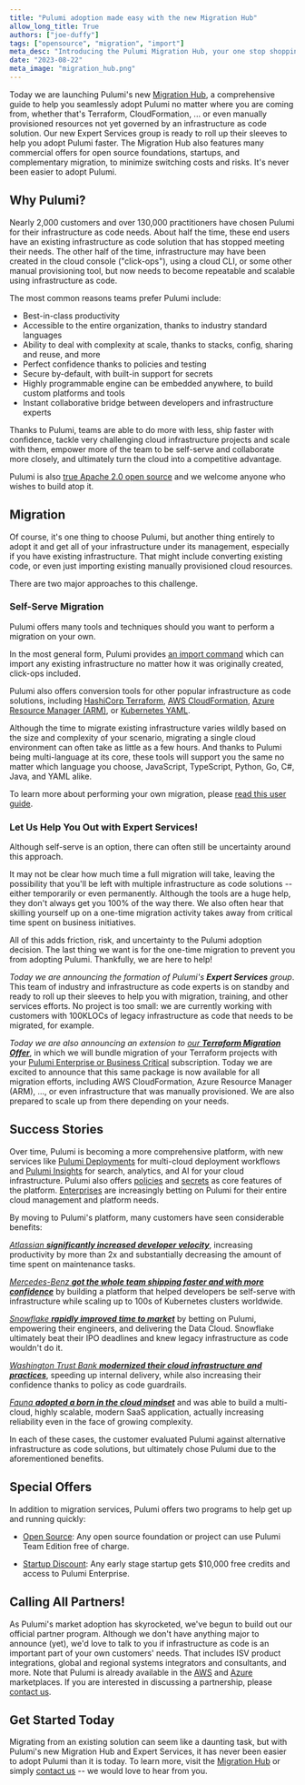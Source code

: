```yaml
---
title: "Pulumi adoption made easy with the new Migration Hub"
allow_long_title: True
authors: ["joe-duffy"]
tags: ["opensource", "migration", "import"]
meta_desc: "Introducing the Pulumi Migration Hub, your one stop shopping for migrating to Pulumi. It's never been so easy to adopt Pulumi."
date: "2023-08-22"
meta_image: "migration_hub.png"
---
```


Today we are launching Pulumi's new [Migration Hub](/migrate), a comprehensive guide to help you
seamlessly adopt Pulumi no matter where you are coming from, whether that's Terraform, CloudFormation, ... or even
manually provisioned resources not yet governed by an infrastructure as code solution. Our new Expert Services group is
ready to roll up their sleeves to help you adopt Pulumi faster. The Migration Hub also features many commercial offers
for open source foundations, startups, and complementary migration, to minimize switching costs and risks. It's never
been easier to adopt Pulumi.

<!--more-->

## Why Pulumi?

Nearly 2,000 customers and over 130,000 practitioners have chosen Pulumi for their infrastructure as code needs. About
half the time, these end users have an existing infrastructure as code solution that has stopped meeting their needs.
The other half of the time, infrastructure may have been created in the cloud console ("click-ops"), using a cloud CLI,
or some other manual provisioning tool, but now needs to become repeatable and scalable using infrastructure as code.

The most common reasons teams prefer Pulumi include:

* Best-in-class productivity
* Accessible to the entire organization, thanks to industry standard languages
* Ability to deal with complexity at scale, thanks to stacks, config, sharing and reuse, and more
* Perfect confidence thanks to policies and testing
* Secure by-default, with built-in support for secrets
* Highly programmable engine can be embedded anywhere, to build custom platforms and tools
* Instant collaborative bridge between developers and infrastructure experts

Thanks to Pulumi, teams are able to do more with less, ship faster with confidence, tackle very challenging cloud
infrastructure projects and scale with them, empower more of the team to be self-serve and collaborate more closely,
and ultimately turn the cloud into a competitive advantage.

Pulumi is also [true Apache 2.0 open source](/blog/pulumi-hearts-opensource) and we welcome anyone who
wishes to build atop it.

## Migration

Of course, it's one thing to choose Pulumi, but another thing entirely to adopt it and get all of your infrastructure
under its management, especially if you have existing infrastructure. That might include converting existing code, or
even just importing existing manually provisioned cloud resources.

There are two major approaches to this challenge.

### Self-Serve Migration

Pulumi offers many tools and techniques should you want to perform a migration on your own.

In the most general form, Pulumi provides [an import command](/docs/iac/adopting-pulumi/import)
which can import any existing infrastructure no matter how it was originally created, click-ops included.

Pulumi also offers conversion tools for other popular infrastructure as code solutions, including
[HashiCorp Terraform](/docs/iac/adopting-pulumi/migrating-to-pulumi/from-terraform),
[AWS CloudFormation](/docs/iac/adopting-pulumi/migrating-to-pulumi/from-cloudformation),
[Azure Resource Manager (ARM)](/docs/iac/adopting-pulumi/migrating-to-pulumi/from-arm), or
[Kubernetes YAML](/docs/iac/adopting-pulumi/migrating-to-pulumi/from-kubernetes).

Although the time to migrate existing infrastructure varies wildly based on the size and complexity of your scenario,
migrating a single cloud environment can often take as little as a few hours. And thanks to Pulumi being multi-language
at its core, these tools will support you the same no matter which language you choose, JavaScript, TypeScript, Python,
Go, C#, Java, and YAML alike.

To learn more about performing your own migration, please
[read this user guide](/docs/iac/adopting-pulumi).

### Let Us Help You Out with Expert Services!

Although self-serve is an option, there can often still be uncertainty around this approach.

It may not be clear how much time a full migration will take, leaving the possibility that you'll be left with multiple
infrastructure as code solutions -- either temporarily or even permanently. Although the tools are a huge help, they
don't always get you 100% of the way there. We also often hear that skilling yourself up on a one-time migration
activity takes away from critical time spent on business initiatives.

All of this adds friction, risk, and uncertainty to the Pulumi adoption decision. The last thing we want is for the
one-time migration to prevent you from adopting Pulumi. Thankfully, we are here to help!

_Today we are announcing the formation of Pulumi's **Expert Services** group_. This team of industry and
infrastructure as code experts is on standby and ready to roll up their sleeves to help you with migration,
training, and other services efforts. No project is too small: we are currently working with customers with
100KLOCs of legacy infrastructure as code that needs to be migrated, for example.

_Today we are also announcing an extension to
[our **Terraform Migration Offer**](/blog/tf-migration-offer/)_, in which we will bundle migration of
your Terraform projects with your [Pulumi Enterprise or Business Critical](/pricing) subscription.
Today we are excited to announce that this same package is now available for all migration efforts, including AWS
CloudFormation, Azure Resource Manager (ARM), ..., or even infrastructure that was manually provisioned. We are also prepared
to scale up from there depending on your needs.

## Success Stories

Over time, Pulumi is becoming a more comprehensive platform, with new services like
[Pulumi Deployments](/blog/pulumi-deployments) for multi-cloud deployment workflows and
[Pulumi Insights](/blog/pulumi-insights) for search, analytics, and AI for your cloud infrastructure.
Pulumi also offers [policies](/crossguard) and [secrets](/docs/iac/concepts/secrets) as
core features of the platform. [Enterprises](/enterprise) are increasingly betting on Pulumi for
their entire cloud management and platform needs.

By moving to Pulumi's platform, many customers have seen considerable benefits:

_[Atlassian **significantly increased developer velocity**](/case-studies/atlassian)_, increasing
productivity by more than 2x and substantially decreasing the amount of time spent on maintenance tasks.

_[Mercedes-Benz **got the whole team shipping faster and with more confidence**](/case-studies/mercedes-benz)_ by building a platform that helped developers be self-serve with
infrastructure while scaling up to 100s of Kubernetes clusters worldwide.

_[Snowflake **rapidly improved time to market**](/case-studies/snowflake)_ by betting on Pulumi,
empowering their engineers, and delivering the Data Cloud. Snowflake ultimately beat their IPO deadlines and knew legacy
infrastructure as code wouldn't do it.

_[Washington Trust Bank **modernized their cloud infrastructure and practices**](/blog/how-a-bank-modernized-its-software-engineering-with-infrastructure-as-code-automation)_,
speeding up internal delivery, while also increasing their confidence thanks to policy as code guardrails.

_[Fauna **adopted a born in the cloud mindset**](/case-studies/fauna)_ and was able to build a
multi-cloud, highly scalable, modern SaaS application, actually increasing reliability even in the face of growing
complexity.

In each of these cases, the customer evaluated Pulumi against alternative infrastructure as code solutions, but
ultimately chose Pulumi due to the aforementioned benefits.

## Special Offers

In addition to migration services, Pulumi offers two programs to help get up and running quickly:

* [Open Source](/pricing/open-source-free-tier): Any open source foundation or project can use
  Pulumi Team Edition free of charge.

* [Startup Discount](/pulumi-for-startups): Any early stage startup gets $10,000 free credits and
  access to Pulumi Enterprise.

## Calling All Partners!

As Pulumi's market adoption has skyrocketed, we've begun to build out our official partner program. Although
we don't have anything major to announce (yet), we'd love to talk to you if infrastructure as code is an important
part of your own customers' needs. That includes ISV product integrations, global and regional systems integrators and
consultants, and more. Note that Pulumi is already available in the
[AWS](https://aws.amazon.com/marketplace/pp/prodview-dwn22batkhsyg) and
[Azure](https://azuremarketplace.microsoft.com/en-us/marketplace/apps/pulumicorporation1618431130005.pulumi_e1)
marketplaces. If you are interested in discussing a partnership, please [contact us](/contact).

## Get Started Today

Migrating from an existing solution can seem like a daunting task, but with Pulumi's new Migration Hub and Expert
Services, it has never been easier to adopt Pulumi than it is today. To learn more, visit the
[Migration Hub](/migrate) or simply [contact us](/contact) -- we would love to hear
from you.
